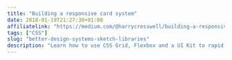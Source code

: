 ```yaml
---
title: "Building a responsive card system"
date: 2018-01-19T21:27:30+01:00
affiliatelink: "https://medium.com/@harrycresswell/building-a-responsive-card-system-d98f93794e1a"
tags: ["CSS"]
slug: "better-design-systems-sketch-libraries"
description: "Learn how to use CSS Grid, Flexbox and a UI Kit to rapid prototype responsive cards patterns."
---
```

